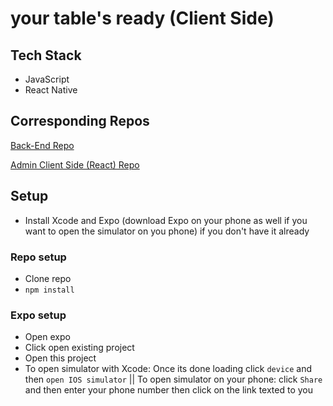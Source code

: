 # your table's ready (Client Side)

## Tech Stack

* JavaScript
* React Native

## Corresponding Repos 

[Back-End Repo](https://github.com/nyssakeller/your-tables-ready-backend)

[Admin Client Side (React) Repo](https://github.com/nyssakeller/your-tables-ready-admin)

## Setup

* Install Xcode and Expo (download Expo on your phone as well if you want to open the simulator on you phone) if you don't have it already

### Repo setup

* Clone repo 
* `npm install`

### Expo setup

* Open expo 
* Click open existing project
* Open this project
* To open simulator with Xcode: Once its done loading click `device` and then `open IOS simulator` || To open simulator on your phone: click `Share` and then enter your phone number then click on the link texted to you
